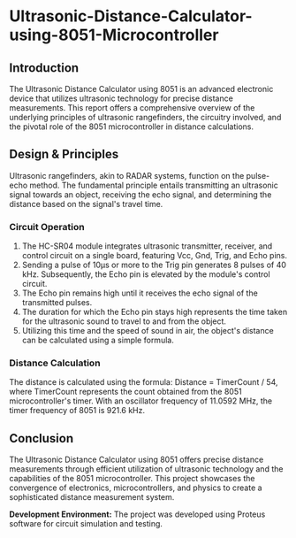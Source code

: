 # Ultrasonic-Distance-Calculator-using-8051-Microcontroller

## Introduction
The Ultrasonic Distance Calculator using 8051 is an advanced electronic device that utilizes ultrasonic technology for precise distance measurements. This report offers a comprehensive overview of the underlying principles of ultrasonic rangefinders, the circuitry involved, and the pivotal role of the 8051 microcontroller in distance calculations.

## Design & Principles
Ultrasonic rangefinders, akin to RADAR systems, function on the pulse-echo method. The fundamental principle entails transmitting an ultrasonic signal towards an object, receiving the echo signal, and determining the distance based on the signal's travel time.

### Circuit Operation
1. The HC-SR04 module integrates ultrasonic transmitter, receiver, and control circuit on a single board, featuring Vcc, Gnd, Trig, and Echo pins.
2. Sending a pulse of 10µs or more to the Trig pin generates 8 pulses of 40 kHz. Subsequently, the Echo pin is elevated by the module's control circuit.
3. The Echo pin remains high until it receives the echo signal of the transmitted pulses.
4. The duration for which the Echo pin stays high represents the time taken for the ultrasonic sound to travel to and from the object.
5. Utilizing this time and the speed of sound in air, the object's distance can be calculated using a simple formula.

### Distance Calculation
The distance is calculated using the formula: Distance = TimerCount / 54, where TimerCount represents the count obtained from the 8051 microcontroller's timer. With an oscillator frequency of 11.0592 MHz, the timer frequency of 8051 is 921.6 kHz.

## Conclusion
The Ultrasonic Distance Calculator using 8051 offers precise distance measurements through efficient utilization of ultrasonic technology and the capabilities of the 8051 microcontroller. This project showcases the convergence of electronics, microcontrollers, and physics to create a sophisticated distance measurement system.

**Development Environment:** The project was developed using Proteus software for circuit simulation and testing.
